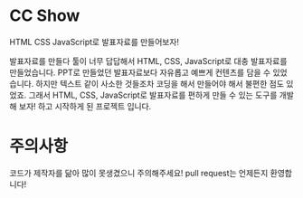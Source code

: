 # CC Show
HTML CSS JavaScript로 발표자료를 만들어보자!

발표자료를 만들다 툴이 너무 답답해서 HTML, CSS, JavaScript로 대충 발표자료를 만들었습니다. PPT로 만들었던 발표자료보다 자유롭고 예쁘게 컨텐츠를 담을 수 있었습니다. 하지만 텍스트 같이 사소한 것들조차 코딩을 해서 만들어야 해서 불편한 점도 있었죠. 그래서 HTML, CSS, JavaScript로 발표자료를 편하게 만들 수 있는 도구를 개발해 보자! 하고 시작하게 된 프로젝트 입니다.

# 주의사항
코드가 제작자를 닮아 많이 못생겼으니 주의해주세요!
pull request는 언제든지 환영합니다!
